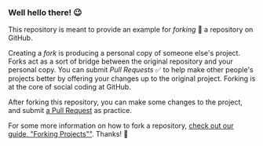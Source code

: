 ### Well hello there! 😉

This repository is meant to provide an example for *forking* 🍴 a repository on GitHub.

Creating a *fork* is producing a personal copy of someone else's project. Forks act as a sort of bridge between the original repository and your personal copy. You can submit *Pull Requests* ✅ to help make other people's projects better by offering your changes up to the original project. Forking is at the core of social coding at GitHub.

After forking this repository, you can make some changes to the project, and submit [a Pull Request](https://github.com/octocat/Spoon-Knife/pulls) as practice.

For some more information on how to fork a repository, [check out our guide, "Forking Projects""](http://guides.github.com/overviews/forking/). Thanks! :sparkling_heart:
